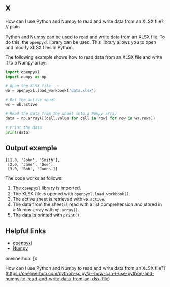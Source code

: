 # x

How can I use Python and Numpy to read and write data from an XLSX file?
// plain

Python and Numpy can be used to read and write data from an XLSX file. To do this, the `openpyxl` library can be used. This library allows you to open and modify XLSX files in Python.

The following example shows how to read data from an XLSX file and write it to a Numpy array:

```python
import openpyxl
import numpy as np

# Open the XLSX file
wb = openpyxl.load_workbook('data.xlsx')

# Get the active sheet
ws = wb.active

# Read the data from the sheet into a Numpy array
data = np.array([[cell.value for cell in row] for row in ws.rows])

# Print the data
print(data)
```

## Output example

```
[[1.0, 'John', 'Smith'],
 [2.0, 'Jane', 'Doe'],
 [3.0, 'Bob', 'Jones']]
```

The code works as follows:
1. The `openpyxl` library is imported.
2. The XLSX file is opened with `openpyxl.load_workbook()`.
3. The active sheet is retrieved with `wb.active`.
4. The data from the sheet is read with a list comprehension and stored in a Numpy array with `np.array()`.
5. The data is printed with `print()`.

## Helpful links
- [openpyxl](https://openpyxl.readthedocs.io/en/stable/)
- [Numpy](https://numpy.org/)

onelinerhub: [x

How can I use Python and Numpy to read and write data from an XLSX file?](https://onelinerhub.com/python-scipy/x--how-can-i-use-python-and-numpy-to-read-and-write-data-from-an-xlsx-file)